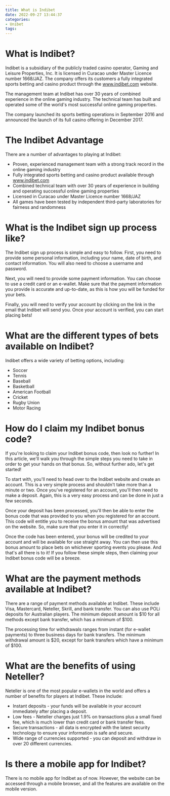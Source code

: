 ```yaml
---
title: What is Indibet 
date: 2022-09-27 13:44:37
categories:
- Unibet
tags:
---
```



#  What is Indibet? 

Indibet is a subsidiary of the publicly traded casino operator, Gaming and Leisure Properties, Inc. It is licensed in Curacao under Master Licence number 1668/JAZ. The company offers its customers a fully integrated sports betting and casino product through the www.indibet.com website.

The management team at Indibet has over 30 years of combined experience in the online gaming industry. The technical team has built and operated some of the world's most successful online gaming properties.

The company launched its sports betting operations in September 2016 and announced the launch of its full casino offering in December 2017. 

# The Indibet Advantage 

There are a number of advantages to playing at Indibet: 

- Proven, experienced management team with a strong track record in the online gaming industry 
- Fully integrated sports betting and casino product available through www.indibet.com 
- Combined technical team with over 30 years of experience in building and operating successful online gaming properties 
- Licensed in Curacao under Master Licence number 1668/JAZ 
- All games have been tested by independent third-party laboratories for fairness and randomness

#  What is the Indibet sign up process like? 

The Indibet sign up process is simple and easy to follow. First, you need to provide some personal information, including your name, date of birth, and contact information. You will also need to choose a username and password.

Next, you will need to provide some payment information. You can choose to use a credit card or an e-wallet. Make sure that the payment information you provide is accurate and up-to-date, as this is how you will be funded for your bets.

Finally, you will need to verify your account by clicking on the link in the email that Indibet will send you. Once your account is verified, you can start placing bets!

# What are the different types of bets available on Indibet? 

Indibet offers a wide variety of betting options, including: 


* Soccer 
* Tennis 
* Baseball 
* Basketball 
* American Football 
* Cricket 
* Rugby Union 
* Motor Racing

#  How do I claim my Indibet bonus code? 

If you're looking to claim your Indibet bonus code, then look no further! In this article, we'll walk you through the simple steps you need to take in order to get your hands on that bonus. So, without further ado, let's get started!

To start with, you'll need to head over to the Indibet website and create an account. This is a very simple process and shouldn't take more than a minute or two. Once you've registered for an account, you'll then need to make a deposit. Again, this is a very easy process and can be done in just a few seconds.

Once your deposit has been processed, you'll then be able to enter the bonus code that was provided to you when you registered for an account. This code will entitle you to receive the bonus amount that was advertised on the website. So, make sure that you enter it in correctly!

Once the code has been entered, your bonus will be credited to your account and will be available for use straight away. You can then use this bonus amount to place bets on whichever sporting events you please. And that's all there is to it! If you follow these simple steps, then claiming your Indibet bonus code will be a breeze.

#  What are the payment methods available at Indibet? 

There are a range of payment methods available at Indibet. These include Visa, Mastercard, Neteller, Skrill, and bank transfer. You can also use POLi deposits for Australian players. The minimum deposit amount is $10 for all methods except bank transfer, which has a minimum of $100.

The processing time for withdrawals ranges from instant (for e-wallet payments) to three business days for bank transfers. The minimum withdrawal amount is $20, except for bank transfers which have a minimum of $100.

# What are the benefits of using Neteller? 

Neteller is one of the most popular e-wallets in the world and offers a number of benefits for players at Indibet. These include:

- Instant deposits - your funds will be available in your account immediately after placing a deposit.
- Low fees - Neteller charges just 1.9% on transactions plus a small fixed fee, which is much lower than credit card or bank transfer fees.
- Secure transactions - all data is encrypted with the latest security technology to ensure your information is safe and secure.
- Wide range of currencies supported - you can deposit and withdraw in over 20 different currencies.

#  Is there a mobile app for Indibet?

There is no mobile app for Indibet as of now. However, the website can be accessed through a mobile browser, and all the features are available on the mobile version.